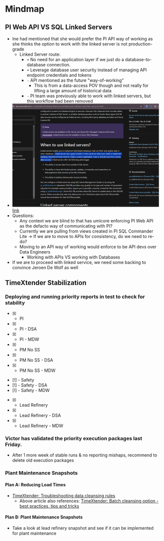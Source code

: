 # Mindmap

## PI Web API VS SQL Linked Servers
- Ine had mentioned that she would prefer the PI API way of working as she thinks the option to work with the linked server is not production-grade
  - Linked Server route: 
    - `+` No need for an application layer if we just do a database-to-database connection. 
    - `+` Leverage database user security instead of managing API endpoint credentials and tokens
    - `-` API mentioned as the future "way-of-working"
      - This is from a data-access POV though and not really for lifting a large amount of historical data
    - `-` PI team was previously able to work with linked servers, but this workflow had been removed
- ![alt text](image-1.png)[link](https://learn.microsoft.com/en-us/sql/relational-databases/linked-servers/linked-servers-database-engine?view=sql-server-ver16)
- Questions:
  - Any context we are blind to that has umicore enforcing PI Web API as the defacto way of communicating with PI?
  - Currently we are pulling from views created in PI SQL Commander Lite -> If we are to move to APIs for consistency, do we need to re-do?
  - Moving to an API way of working would enforce to be API devs over Data Engineers
    - Working with APIs VS working with Databases
- If we are to proceed with linked service, we need some backing to convince Jeroen De Wolf as well

## TimeXtender Stabilization
### Deploying and running priority reports in test to check for stability
- [x] - PI
- [x] - PI - DSA
- [x] - PI - MDW
- [x] - PM No SS
- [x] - PM No SS - DSA
- [x] - PM No SS - MDW
- [!] - Safety
- [!] - Safety - DSA
- [!] - Safety - MDW
- [x] - Lead Refinery
- [x] - Lead Refinery - DSA
- [x] - Lead Refinery - MDW

### Victor has validated the priority execution packages last Friday. 
- After 1 more week of stable runs & no reporting mishaps, recommend to delete old execution packages

### Plant Maintenance Snapshots
#### Plan A: Reducing Load Times
- [TimeXtender: Troubleshooting data cleansing rules](https://support.timextender.com/prepare-90/troubleshooting-data-cleansing-rules-883)
  - Above article also references: [TimeXtender: Batch cleansing option - best practices, tips and tricks](https://support.timextender.com/prepare-90/batch-cleansing-option-best-practices-tips-and-tricks-792)
#### Plan B: Plant Maintenance Snapshots
- Take a look at lead refinery snapshot and see if it can be implemented for plant maintenance
